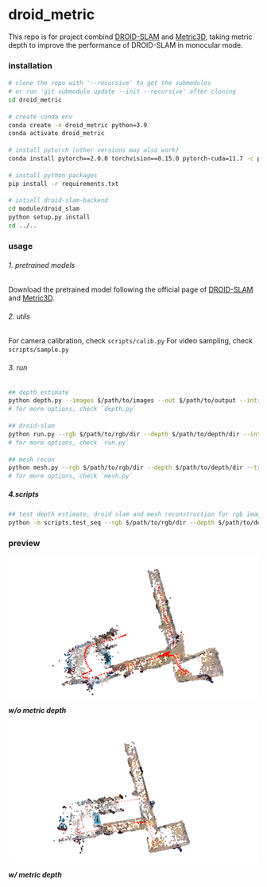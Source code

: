 # droid_metric

This repo is for project combind [DROID-SLAM](https://github.com/princeton-vl/DROID-SLAM) and [Metric3D](https://github.com/YvanYin/Metric3D), taking metric depth to improve the performance of DROID-SLAM in monocular mode.

### installation
```bash
# clone the repo with '--recursive' to get the submodules
# or run 'git submodule update --init --recursive' after cloning
cd droid_metric

# create conda env
conda create -n droid_metric python=3.9
conda activate droid_metric

# install pytorch (other versions may also work)
conda install pytorch==2.0.0 torchvision==0.15.0 pytorch-cuda=11.7 -c pytorch -c nvidia

# install python packages
pip install -r requirements.txt

# intsall droid-slam-backend
cd module/droid_slam
python setup.py install
cd ../..
```

### usage
###### 1. pretrained models
Download the pretrained model following the official page of [DROID-SLAM](https://github.com/princeton-vl/DROID-SLAM) and [Metric3D](https://github.com/YvanYin/Metric3D).


###### 2. utils
For camera calibration, check `scripts/calib.py`
For video sampling, check `scripts/sample.py`

###### 3. run
```bash
## depth estimate
python depth.py --images $/path/to/images --out $/path/to/output --intr $/path/to/intrinsic/file
# for more options, check `depth.py`

## droid-slam
python run.py --rgb $/path/to/rgb/dir --depth $/path/to/depth/dir --intr $/path/to/intrinsic/file --viz
# for more options, check `run.py`

## mesh recon
python mesh.py --rgb $/path/to/rgb/dir --depth $/path/to/depth/dir --traj $/path/to/pose/dir --intr $/path/to/intrinsic/file --mesh $/path/to/output/mesh/ply
# for more options, check `mesh.py`
```

##### 4.scripts
```bash
## test depth estimate, droid slam and mesh reconstruction for rgb image sequence
python -m scripts.test_seq --rgb $/path/to/rgb/dir --depth $/path/to/depth/dir --poses $/path/to/pose/dir --mesh $/path/to/output/mesh/ply --intr $/path/to/intrinsic/file --viz
```


### preview
![without depth](assets/w_o_depth.png)

***w/o metric depth***

![with depth](assets/w_depth.png)

***w/ metric depth***

